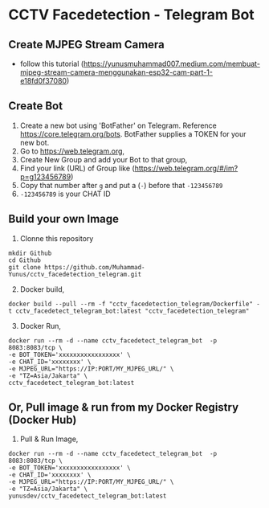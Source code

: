 # CCTV Facedetection - Telegram Bot

## Create MJPEG Stream Camera
- follow this tutorial (https://yunusmuhammad007.medium.com/membuat-mjpeg-stream-camera-menggunakan-esp32-cam-part-1-e18fd0f37080)

## Create Bot 
1. Create a new bot using 'BotFather' on Telegram. Reference https://core.telegram.org/bots. BotFather supplies a TOKEN for your new bot. 
2. Go to https://web.telegram.org,
3. Create New Group and add your Bot to that group,
4. Find your link (URL) of Group like (https://web.telegram.org/#/im?p=g123456789)
5. Copy that number after `g` and put a (`-`) before that `-123456789`
6. `-123456789` is your CHAT ID

## Build your own Image
1. Clonne this repository
```
mkdir Github
cd Github
git clone https://github.com/Muhammad-Yunus/cctv_facedetection_telegram.git

```
2. Docker build,
```
docker build --pull --rm -f "cctv_facedetection_telegram/Dockerfile" -t cctv_facedetect_telegram_bot:latest "cctv_facedetection_telegram"
```
3. Docker Run,
```
docker run --rm -d --name cctv_facedetect_telegram_bot  -p 8083:8083/tcp \
-e BOT_TOKEN='xxxxxxxxxxxxxxxxx' \
-e CHAT_ID='xxxxxxxx' \
-e MJPEG_URL="https://IP:PORT/MY_MJPEG_URL/" \
-e "TZ=Asia/Jakarta" \
cctv_facedetect_telegram_bot:latest
``` 

## Or, Pull image & run from my Docker Registry (Docker Hub)
1. Pull & Run Image,
```
docker run --rm -d --name cctv_facedetect_telegram_bot  -p 8083:8083/tcp \
-e BOT_TOKEN='xxxxxxxxxxxxxxxxx' \
-e CHAT_ID='xxxxxxxx' \
-e MJPEG_URL="https://IP:PORT/MY_MJPEG_URL/" \
-e "TZ=Asia/Jakarta" \
yunusdev/cctv_facedetect_telegram_bot:latest
```